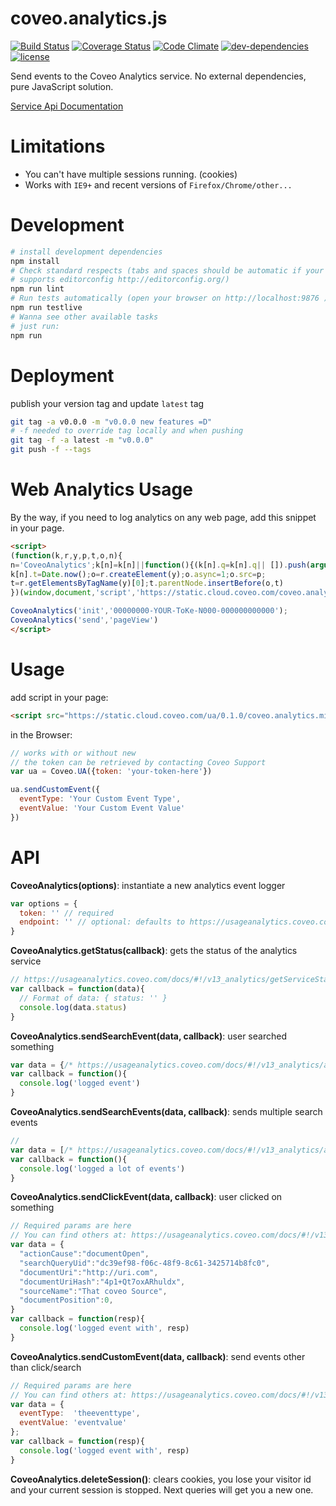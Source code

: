 # coveo.analytics.js

[![Build Status](https://img.shields.io/travis/Coveo/coveo.analytics.js.svg?style=flat-square)](https://travis-ci.org/Coveo/coveo.analytics.js)
[![Coverage Status](https://img.shields.io/coveralls/Coveo/coveo.analytics.js.svg?style=flat-square)](https://coveralls.io/r/Coveo/coveo.analytics.js)
[![Code Climate](https://img.shields.io/codeclimate/github/Coveo/coveo.analytics.js.svg?style=flat-square)](https://codeclimate.com/github/Coveo/coveo.analytics.js)
[![dev-dependencies](https://img.shields.io/david/dev/Coveo/coveo.analytics.js.svg?style=flat-square)](https://github.com/Coveo/coveo.analytics.js/blob/master/package.json)
[![license](http://img.shields.io/badge/license-MIT-blue.svg?style=flat-square)](https://github.com/Coveo/coveo.analytics.js/blob/master/LICENSE)

Send events to the Coveo Analytics service. No external dependencies, pure JavaScript solution.

[Service Api Documentation](https://usageanalytics.coveo.com/docs/)

# Limitations

- You can't have multiple sessions running. (cookies)
- Works with `IE9+` and recent versions of `Firefox/Chrome/other...`

# Development

```sh
# install development dependencies
npm install
# Check standard respects (tabs and spaces should be automatic if your editor
# supports editorconfig http://editorconfig.org/)
npm run lint
# Run tests automatically (open your browser on http://localhost:9876 )
npm run testlive
# Wanna see other available tasks
# just run:
npm run
```

# Deployment

publish your version tag and update `latest` tag

```sh
git tag -a v0.0.0 -m "v0.0.0 new features =D"
# -f needed to override tag locally and when pushing
git tag -f -a latest -m "v0.0.0"
git push -f --tags
```

# Web Analytics Usage

By the way, if you need to log analytics on any web page, add this snippet in your page.

```html
<script>
(function(k,r,y,p,t,o,n){
n='CoveoAnalytics';k[n]=k[n]||function(){(k[n].q=k[n].q|| []).push(arguments)};
k[n].t=Date.now();o=r.createElement(y);o.async=1;o.src=p;
t=r.getElementsByTagName(y)[0];t.parentNode.insertBefore(o,t)
})(window,document,'script','https://static.cloud.coveo.com/coveo.analytics.js/latest/coveo.analytics.js')

CoveoAnalytics('init','00000000-YOUR-ToKe-N000-000000000000');
CoveoAnalytics('send','pageView')
</script>
```

# Usage

add script in your page:

```html
<script src="https://static.cloud.coveo.com/ua/0.1.0/coveo.analytics.min.js"></script>
```

in the Browser:

```js
// works with or without new
// the token can be retrieved by contacting Coveo Support
var ua = Coveo.UA({token: 'your-token-here'})

ua.sendCustomEvent({
  eventType: 'Your Custom Event Type',
  eventValue: 'Your Custom Event Value'  
})
```

# API

**CoveoAnalytics(options)**: instantiate a new analytics event logger

```js
var options = {
  token: '' // required
  endpoint: '' // optional: defaults to https://usageanalytics.coveo.com/rest/v13/analytics
}
```

**CoveoAnalytics.getStatus(callback)**: gets the status of the analytics service

```js
// https://usageanalytics.coveo.com/docs/#!/v13_analytics/getServiceStatus
var callback = function(data){
  // Format of data: { status: '' }
  console.log(data.status)
}
```

**CoveoAnalytics.sendSearchEvent(data, callback)**: user searched something

```js
var data = {/* https://usageanalytics.coveo.com/docs/#!/v13_analytics/addSearchEvent */}
var callback = function(){
  console.log('logged event')
}
```

**CoveoAnalytics.sendSearchEvents(data, callback)**: sends multiple search events

```js
//
var data = [/* https://usageanalytics.coveo.com/docs/#!/v13_analytics/addSearchEvents */]
var callback = function(){
  console.log('logged a lot of events')
}
```

**CoveoAnalytics.sendClickEvent(data, callback)**: user clicked on something

```js
// Required params are here
// You can find others at: https://usageanalytics.coveo.com/docs/#!/v13_analytics/addClickEvent
var data = {
  "actionCause":"documentOpen",
  "searchQueryUid":"dc39ef98-f06c-48f9-8c61-3425714b8fc0",
  "documentUri":"http://uri.com",
  "documentUriHash":"4p1+Qt7oxARhuldx",
  "sourceName":"That coveo Source",
  "documentPosition":0,
}
var callback = function(resp){
  console.log('logged event with', resp)
}
```
**CoveoAnalytics.sendCustomEvent(data, callback)**: send events other than click/search

```js
// Required params are here
// You can find others at: https://usageanalytics.coveo.com/docs/#!/v13_analytics/addCustomEventViaPost
var data = {
  eventType:  'theeventtype',
  eventValue: 'eventvalue'
};
var callback = function(resp){
  console.log('logged event with', resp)
}
```

**CoveoAnalytics.deleteSession()**: clears cookies, you lose your visitor id and your current session is stopped. Next queries will get you a new one.
